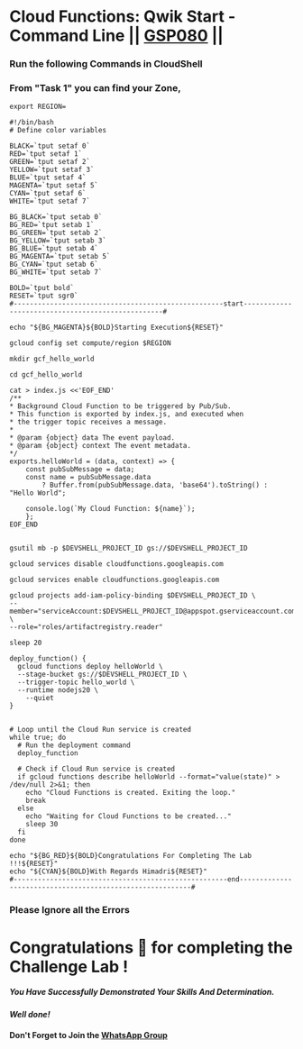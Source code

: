 # Cloud Functions: Qwik Start - Command Line || [GSP080](https://www.cloudskillsboost.google/focuses/916?parent=catalog) ||

### Run the following Commands in CloudShell

### From "Task 1" you can find your Zone,
```
export REGION=
```
```
#!/bin/bash
# Define color variables

BLACK=`tput setaf 0`
RED=`tput setaf 1`
GREEN=`tput setaf 2`
YELLOW=`tput setaf 3`
BLUE=`tput setaf 4`
MAGENTA=`tput setaf 5`
CYAN=`tput setaf 6`
WHITE=`tput setaf 7`

BG_BLACK=`tput setab 0`
BG_RED=`tput setab 1`
BG_GREEN=`tput setab 2`
BG_YELLOW=`tput setab 3`
BG_BLUE=`tput setab 4`
BG_MAGENTA=`tput setab 5`
BG_CYAN=`tput setab 6`
BG_WHITE=`tput setab 7`

BOLD=`tput bold`
RESET=`tput sgr0`
#----------------------------------------------------start--------------------------------------------------#

echo "${BG_MAGENTA}${BOLD}Starting Execution${RESET}"

gcloud config set compute/region $REGION

mkdir gcf_hello_world

cd gcf_hello_world

cat > index.js <<'EOF_END'
/**
* Background Cloud Function to be triggered by Pub/Sub.
* This function is exported by index.js, and executed when
* the trigger topic receives a message.
*
* @param {object} data The event payload.
* @param {object} context The event metadata.
*/
exports.helloWorld = (data, context) => {
    const pubSubMessage = data;
    const name = pubSubMessage.data
        ? Buffer.from(pubSubMessage.data, 'base64').toString() : "Hello World";
    
    console.log(`My Cloud Function: ${name}`);
    };
EOF_END


gsutil mb -p $DEVSHELL_PROJECT_ID gs://$DEVSHELL_PROJECT_ID

gcloud services disable cloudfunctions.googleapis.com

gcloud services enable cloudfunctions.googleapis.com

gcloud projects add-iam-policy-binding $DEVSHELL_PROJECT_ID \
--member="serviceAccount:$DEVSHELL_PROJECT_ID@appspot.gserviceaccount.com" \
--role="roles/artifactregistry.reader"

sleep 20

deploy_function() {
  gcloud functions deploy helloWorld \
  --stage-bucket gs://$DEVSHELL_PROJECT_ID \
  --trigger-topic hello_world \
  --runtime nodejs20 \
    --quiet
}


# Loop until the Cloud Run service is created
while true; do
  # Run the deployment command
  deploy_function

  # Check if Cloud Run service is created
  if gcloud functions describe helloWorld --format="value(state)" > /dev/null 2>&1; then
    echo "Cloud Functions is created. Exiting the loop."
    break
  else
    echo "Waiting for Cloud Functions to be created..."
    sleep 30
  fi
done

echo "${BG_RED}${BOLD}Congratulations For Completing The Lab !!!${RESET}"
echo "${CYAN}${BOLD}With Regards Himadri${RESET}"
#-----------------------------------------------------end----------------------------------------------------------#
```
### Please Ignore all the Errors
# Congratulations 🎉 for completing the Challenge Lab !

##### *You Have Successfully Demonstrated Your Skills And Determination.*

#### *Well done!*

#### Don't Forget to Join the [WhatsApp Group](https://chat.whatsapp.com/CcX9gXycV1lKmOjnZQCk7g) 
